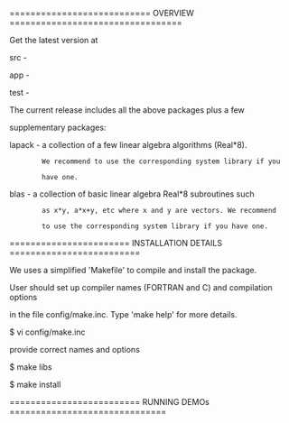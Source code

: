 ===========================  OVERVIEW  =================================

Get the latest version at

   src    -

   app    -

   test   -

The current release includes all the above packages plus a few 

supplementary packages:

   lapack - a collection of a few linear algebra algorithms (Real*8). 

            We recommend to use the corresponding system library if you

            have one.

   blas   - a collection of basic linear algebra Real*8 subroutines such

            as x*y, a*x+y, etc where x and y are vectors. We recommend 

            to use the corresponding system library if you have one.

=======================  INSTALLATION DETAILS  =========================

We uses a simplified 'Makefile' to compile and install the package. 

User should set up compiler names (FORTRAN and C) and compilation options 

in the file config/make.inc. Type 'make help' for more details.

$ vi config/make.inc

provide correct names and options

$ make libs

$ make install

=========================  RUNNING DEMOs  ==============================

